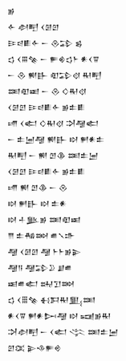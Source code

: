 <div class='block'>
<div class='line'>𒂊</div>
<div class='line'>𒅆 𒀠𒋃 𒌋𒌆𒇻</div>
<div class='line'>𒄿𒁀𒀾𒅆 𒀸 𒊮𒁉 𒌗</div>
<div class='line'>𒌓 𒌋𒐋𒆚 𒀸 𒊓𒄯𒌓𒈨 𒀭𒌋𒐊</div>
<div class='line'>𒀸 𒊮 𒆍𒃲 𒊏𒁉𒋼 𒊑𒋃</div>
<div class='line'>𒌅𒊏𒀜 𒀸 𒊮 𒄭𒊑𒋼</div>
<div class='line'>𒌋𒌆𒇻 𒄿𒁀𒀾𒅆 𒂊𒉺𒀾</div>
<div class='line'>𒋬 𒌋𒅗 𒄭𒊑𒋼 𒋫𒆷𒅗</div>
<div class='line'>𒀸 𒉺𒅁𒆷 𒆍𒃲 𒊭 𒂍𒀭𒉺</div>
<div class='line'>𒊑𒋃 𒀸 𒆍 𒆹𒆠 𒌅𒉺𒅁</div>
<div class='line'>𒌋𒌆𒇻 𒄿𒁀𒀾𒅆 𒂊𒉺𒀾</div>
<div class='line'>𒋬 𒆍 𒆹𒆠 𒀸 𒊮</div>
<div class='line'>𒊭 𒂍𒃲 𒊭 𒉺𒀭</div>
<div class='line'>𒊭 𒈦𒆥𒂊 𒌅𒊏𒀜</div>
<div class='line'>𒐈 𒉺𒄀𒇷 𒌑𒃵𒈥</div>
<div class='line'>𒆷 𒌋𒌆𒇻 𒆷 𒈨𒈨𒂊𒉌</div>
<div class='line'>𒆷𒀀 𒆷𒁉𒊒 𒋗𒌑</div>
<div class='line'>𒀜𒌑𒅗 𒊻𒋛𒇷</div>
<div class='line'>𒌓 𒌋𒑆𒆚 𒈬𒁕𒊑𒅅𒌅</div>
<div class='line'>𒀭𒌋𒐊 𒂍𒀭𒄖𒆷 𒊭 𒍢𒂊𒊑</div>
<div class='line'>𒋫𒀠𒋃 𒀸 𒌋𒅗 𒋞 𒌅𒉺𒅁</div>
<div class='line'>𒇻𒀬 𒉌𒈾𒊓𒄴</div>
</div>